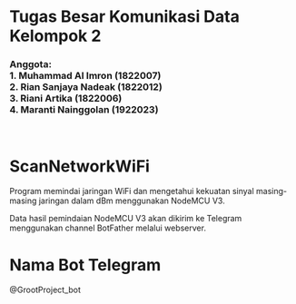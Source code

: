 # Tugas Besar Komunikasi Data Kelompok 2

### Anggota:<br>1. Muhammad Al Imron (1822007)<br>2. Rian Sanjaya Nadeak (1822012)<br>3. Riani Artika (1822006)<br>4. Maranti Nainggolan (1922023)

<br>

# __ScanNetworkWiFi__
Program memindai jaringan WiFi dan mengetahui kekuatan sinyal masing-masing jaringan dalam dBm menggunakan NodeMCU V3.

Data hasil pemindaian NodeMCU V3 akan dikirim ke Telegram menggunakan channel BotFather melalui webserver.


# Nama Bot Telegram 
@GrootProject_bot
